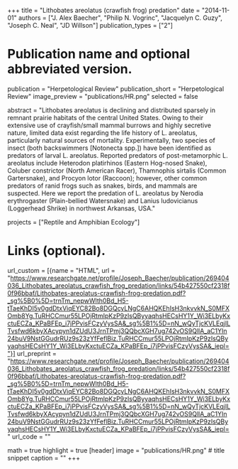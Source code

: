 +++
title = "Lithobates areolatus (crawfish frog) predation"
date = "2014-11-01"
authors = ["J. Alex Baecher", "Philip N. Vogrinc", "Jacquelyn C. Guzy", "Joseph C. Neal", "JD Willson"]
publication_types = ["2"]

# Publication name and optional abbreviated version.
publication = "Herpetological Review"
publication_short = "Herpetological Review"
image_preview = "publications/HR.png"
selected = false

abstract = "Lithobates areolatus is declining and distributed sparsely in remnant prairie habitats of the central United States. Owing to their extensive use of crayfish/small mammal burrows and highly secretive nature, limited data exist regarding the life history of L. areolatus, particularly natural sources of mortality. Experimentally, two species of insect (both backswimmers [Notonecta spp.]) have been identified as predators of larval L. areolatus. Reported predators of post-metamorphic L. areolatus include Heterodon platirhinos (Eastern Hog-nosed Snake), Coluber constrictor (North American Racer), Thamnophis sirtalis (Common Gartersnake), and Procyon lotor (Raccoon); however, other common predators of ranid frogs such as snakes, birds, and mammals are suspected. Here we report the predation of L. areolatus by Nerodia erythrogaster (Plain-bellied Watersnake) and Lanius ludovicianus (Loggerhead Shrike) in northwest Arkansas, USA."

projects = ["Reptile and Amphibian Ecology"]

# Links (optional).
url_custom = [{name = "HTML", url = "https://www.researchgate.net/profile/Joseph_Baecher/publication/269404036_Lithobates_areolatus_crawfish_frog_predation/links/54b427550cf2318f0f96bbaf/Lithobates-areolatus-crawfish-frog-predation.pdf?_sg%5B0%5D=trnTm_nepwWlth0Bd_H5-tTaeKhDI5v0gdDtxViqEYC82Bo8DGQcyLNgC6AHQKEhIsH3nkvvkN_S0MFXOmb8Yg.TuRHCCmur55LPOjRtmIpKzP9zIsQByyaqhsHECsHY1Y_Wi3ELbyKxctuECZa_KPaBFEp_i7jPPvisFCzyVysSA&_sg%5B1%5D=nN_wQyTjcKVLEqjILTvsfwd6kbyXAcypyn1dZUdU3JrnTPmj3QQbcXGH7ug742vOS9QllA_aC1YIn24buV9NstGGudrRUz9s23zYfFeflBiz.TuRHCCmur55LPOjRtmIpKzP9zIsQByyaqhsHECsHY1Y_Wi3ELbyKxctuECZa_KPaBFEp_i7jPPvisFCzyVysSA&_iepl="}]
url_preprint = "https://www.researchgate.net/profile/Joseph_Baecher/publication/269404036_Lithobates_areolatus_crawfish_frog_predation/links/54b427550cf2318f0f96bbaf/Lithobates-areolatus-crawfish-frog-predation.pdf?_sg%5B0%5D=trnTm_nepwWlth0Bd_H5-tTaeKhDI5v0gdDtxViqEYC82Bo8DGQcyLNgC6AHQKEhIsH3nkvvkN_S0MFXOmb8Yg.TuRHCCmur55LPOjRtmIpKzP9zIsQByyaqhsHECsHY1Y_Wi3ELbyKxctuECZa_KPaBFEp_i7jPPvisFCzyVysSA&_sg%5B1%5D=nN_wQyTjcKVLEqjILTvsfwd6kbyXAcypyn1dZUdU3JrnTPmj3QQbcXGH7ug742vOS9QllA_aC1YIn24buV9NstGGudrRUz9s23zYfFeflBiz.TuRHCCmur55LPOjRtmIpKzP9zIsQByyaqhsHECsHY1Y_Wi3ELbyKxctuECZa_KPaBFEp_i7jPPvisFCzyVysSA&_iepl="
url_code = ""

math = true
highlight = true
[header]
image = "publications/HR.png" # title snippet
caption = ""
+++
